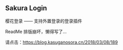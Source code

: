 <h2>Sakura Login</h2>
<p>樱花登录 —— 支持外置登录的登录插件</p>
<p>ReadMe 排版崩坏，懒得写了...</p>
<p>请点击：<a href="https://blog.kasuganosora.cn/2018/03/08/189">https://blog.kasuganosora.cn/2018/03/08/189</a></p>
